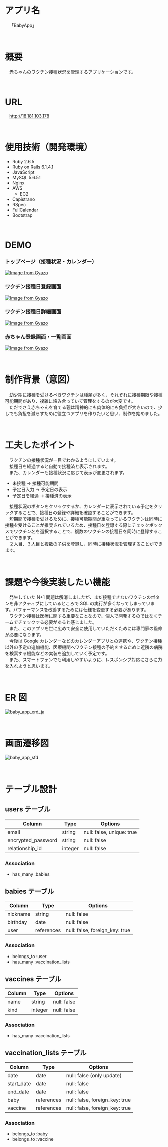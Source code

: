 # アプリ名

&emsp;「BabyApp」

<br>

# 概要

&emsp;赤ちゃんのワクチン接種状況を管理するアプリケーションです。

<br>

# URL

&emsp;http://18.181.103.178

<br>

# 使用技術（開発環境）

- Ruby 2.6.5
- Ruby on Rails 6.1.4.1
- JavaScript
- MySQL 5.6.51
- Nginx
- AWS
  - EC2
- Capistrano
- RSpec
- FullCalendar
- Bootstrap

<br>

# DEMO

### トップページ（接種状況・カレンダー）

[![Image from Gyazo](https://i.gyazo.com/9ca329ccb3fcae73a5aaa25451b37a60.gif)](https://gyazo.com/9ca329ccb3fcae73a5aaa25451b37a60)
<br>

### ワクチン接種日登録画面

[![Image from Gyazo](https://i.gyazo.com/857336a302c5e9953abc88a5792bcfb5.gif)](https://gyazo.com/857336a302c5e9953abc88a5792bcfb5)

### ワクチン接種日詳細画面

[![Image from Gyazo](https://i.gyazo.com/a7abad3523251b1749491e760ab476c2.gif)](https://gyazo.com/a7abad3523251b1749491e760ab476c2)

### 赤ちゃん登録画面・一覧画面

[![Image from Gyazo](https://i.gyazo.com/eb8e00a1661f2b407673c2afdbf739e7.gif)](https://gyazo.com/eb8e00a1661f2b407673c2afdbf739e7)

<br>

# 制作背景（意図）

&emsp;幼少期に接種を受けるべきワクチンは種類が多く、それぞれに接種期限や接種可能期間があり、複雑に絡み合っていて管理をするのが大変です。
<br>
&emsp;ただでさえ赤ちゃんを育てる親は精神的にも肉体的にも負担が大きいので、少しでも負担を減らすために役立つアプリを作りたいと思い、制作を始めました。

<br>

# 工夫したポイント

&emsp;ワクチンの接種状況が一目でわかるようにしています。
<br>
&emsp;接種日を経過すると自動で接種済と表示されます。
<br>
&emsp;また、カレンダーも接種状況に応じて表示が変更されます。

- 未接種 → 接種可能期間
- 予定日入力 → 予定日の表示
- 予定日を経過 → 接種済の表示

&emsp;接種状況のボタンをクリックするか、カレンダーに表示されている予定をクリックすることで、接種日の登録や詳細を確認することができます。
<br>
&emsp;短期間で接種を受けるために、接種可能期間が重なっているワクチンは同時に接種を受けることが推奨されているため、接種日を登録する際にチェックボックスでワクチン名を選択することで、複数のワクチンの接種日を同時に登録することができます。
<br>
&emsp;２人目、３人目と複数の子供を登録し、同時に接種状況を管理することができます。

<br>

# 課題や今後実装したい機能

&emsp;発生していた N+1 問題は解消しましたが、まだ接種できないワクチンのボタンを非アクティブにしているところで SQL の実行が多くなってしまっています。パフォーマンスを改善するためには仕様を変更する必要があります。
<br>
&emsp;ワクチン接種は医療に関する重要なことなので、個人で開発するのではなくチームでチェックする必要があると感じました。
<br>
&emsp;また、このアプリを世に広めて安全に使用していただくためには専門家の監修が必要になります。
<br>
&emsp;今後は Google カレンダーなどのカレンダーアプリとの連携や、ワクチン接種以外の予定の追加機能、医療機関へワクチン接種の予約をするために近隣の病院を検索する機能などの実装を追加していく予定です。
<br>
&emsp;また、スマートフォンでも利用しやすいように、レスポンシブ対応にさらに力を入れようと思います。

<br>

# ER 図

![baby_app_erd_ja](https://user-images.githubusercontent.com/87280711/144734717-0e6021e5-cd1f-475b-84da-b1d80114a4d9.png)

<br>

# 画面遷移図

![baby_app_sfd](https://user-images.githubusercontent.com/87280711/144734735-199df7ea-a56c-47ef-9814-5ea57ffb637c.png)

<br>

# テーブル設計

## users テーブル

| Column             | Type    | Options                   |
| ------------------ | ------- | ------------------------- |
| email              | string  | null: false, unique: true |
| encrypted_password | string  | null: false               |
| relationship_id    | integer | null: false               |

### Association

- has_many :babies

## babies テーブル

| Column   | Type       | Options                        |
| -------- | ---------- | ------------------------------ |
| nickname | string     | null: false                    |
| birthday | date       | null: false                    |
| user     | references | null: false, foreign_key: true |

### Association

- belongs_to :user
- has_many :vaccination_lists

## vaccines テーブル

| Column | Type    | Options     |
| ------ | ------- | ----------- |
| name   | string  | null: false |
| kind   | integer | null: false |

### Association

- has_many :vaccination_lists

## vaccination_lists テーブル

| Column     | Type       | Options                        |
| ---------- | ---------- | ------------------------------ |
| date       | date       | null: false (only update)      |
| start_date | date       | null: false                    |
| end_date   | date       | null: false                    |
| baby       | references | null: false, foreign_key: true |
| vaccine    | references | null: false, foreign_key: true |

### Association

- belongs_to :baby
- belongs_to :vaccine
